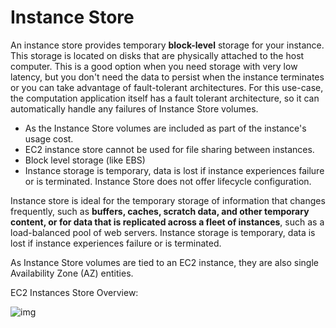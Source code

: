 # Instance Store

An instance store provides temporary **block-level** storage for your instance. This storage is located on disks that are physically attached to the host computer. This is a good option when you need storage with very low latency, but you don't need the data to persist when the instance terminates or you can take advantage of fault-tolerant architectures. For this use-case, the computation application itself has a fault tolerant architecture, so it can automatically handle any failures of Instance Store volumes.

- As the Instance Store volumes are included as part of the instance's usage cost.
- EC2 instance store cannot be used for file sharing between instances.
- Block level storage (like EBS)
- Instance storage is temporary, data is lost if instance experiences failure or is terminated. Instance Store does not offer lifecycle configuration.

Instance store is ideal for the temporary storage of information that changes frequently, such as **buffers, caches, scratch data, and other temporary content, or for data that is replicated across a fleet of instances**, such as a load-balanced pool of web servers. Instance storage is temporary, data is lost if instance experiences failure or is terminated.

As Instance Store volumes are tied to an EC2 instance, they are also single Availability Zone (AZ) entities.

EC2 Instances Store Overview:

![img](https://assets-pt.media.datacumulus.com/aws-clf-pt/assets/pt1-q22-i1.jpg)
